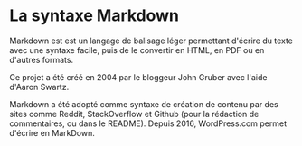 # La syntaxe Markdown

Markdown est est un langage de balisage léger permettant d'écrire du texte avec une syntaxe facile, puis de le convertir en HTML, en PDF ou en d'autres formats. 

Ce projet a été créé en 2004 par le bloggeur John Gruber avec l'aide d'Aaron Swartz.

Markdown a été adopté comme syntaxe de création de contenu par des sites comme Reddit, StackOverflow et Github (pour la rédaction de commentaires, ou dans le README). Depuis 2016, WordPress.com permet d'écrire en MarkDown.